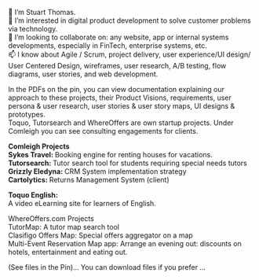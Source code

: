 <!--- Stubthomas/Stubthomas is a ✨ special ✨ repository because its `README.md` (this file) appears on your GitHub profile.
You can click the Preview link to take a look at your changes.--->
 👋 I’m Stuart Thomas.<br>
 👀 I’m interested in digital product development to solve customer problems via technology.<br>
 💞️ I’m looking to collaborate on: any website, app or internal systems developments, especially in FinTech, enterprise systems, etc.<br>
 📫 I know about Agile / Scrum, project delivery, user experience/UI design/ User Centered Design, wireframes, user research, A/B testing, flow diagrams, user stories, and web development.</b>
 
In the PDFs on the pin, you can view documentation explaining our approach to these projects, their Product Visions, requirements, user persona & user research, user stories & user story maps, UI designs & prototypes.<br>
Toquo, Tutorsearch and WhereOffers are own startup projects. Under Comleigh you can see consulting engagements for clients.
 
<b>Comleigh Projects</b><br>
<b>Sykes Travel:  </b>Booking engine for renting houses for vacations.<br> 
<b>Tutorsearch:  </b> Tutor search tool for students requiring special needs tutors<br>
<b>Grizzly Eledyna:  </b>CRM System implementation strategy <br>
<b>Cartolytics: </b>Returns Management System (client)<br>

<b>Toquo English: </b><br>
A video eLearning site for learners of English.<br>

WhereOffers.com Projects</b> <br> 
TutorMap: A tutor map search tool <br>
Clasifigo Offers Map: Special offers aggregator on a map <br>
Multi-Event Reservation Map app: Arrange an evening out: discounts on hotels, entertainment and eating out. <br>

(See files in the Pin)... You can download files if you prefer ...




